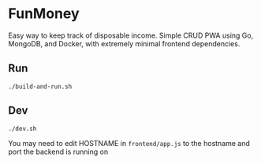 # FunMoney

Easy way to keep track of disposable income. Simple CRUD PWA using Go, MongoDB, and Docker, with extremely minimal frontend dependencies.

## Run

```
./build-and-run.sh
```

## Dev

```
./dev.sh
```

You may need to edit HOSTNAME in `frontend/app.js` to the hostname and port the backend is running on
